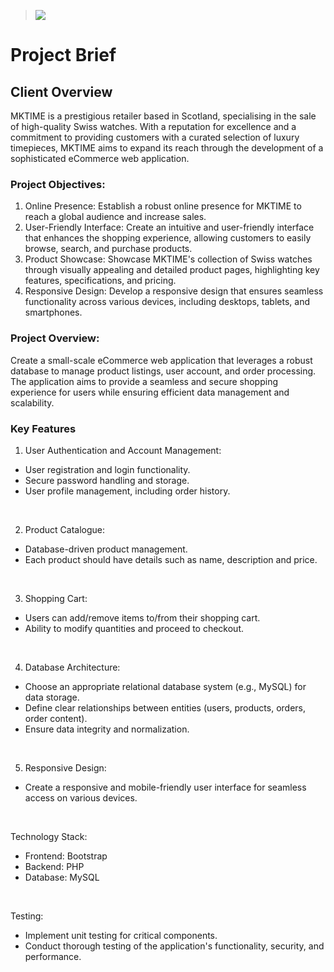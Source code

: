 > <img src="https://github.com/sarahsbtn/readMeResources/blob/main/logo.png">

# Project Brief 

## Client Overview 

MKTIME is a prestigious retailer based in Scotland, specialising in the sale of high-quality Swiss watches. With a reputation for excellence and a commitment to providing customers with a curated selection of luxury timepieces, MKTIME aims to expand its reach through the development of a sophisticated eCommerce web application.
 
### Project Objectives:
1.	Online Presence: Establish a robust online presence for MKTIME to reach a global audience and increase sales.
2.	User-Friendly Interface: Create an intuitive and user-friendly interface that enhances the shopping experience, allowing customers to easily browse, search, and purchase products.
3.	Product Showcase: Showcase MKTIME's collection of Swiss watches through visually appealing and detailed product pages, highlighting key features, specifications, and pricing.
4.	Responsive Design: Develop a responsive design that ensures seamless functionality across various devices, including desktops, tablets, and smartphones.
 
### Project Overview:
Create a small-scale eCommerce web application that leverages a robust database to manage product listings, user account, and order processing. The application aims to provide a seamless and secure shopping experience for users while ensuring efficient data management and scalability.

### Key Features
1.	User Authentication and Account Management:
* User registration and login functionality.
* Secure password handling and storage.
* User profile management, including order history.
<br/>      

2.	Product Catalogue:
*	Database-driven product management.
*	Each product should have details such as name, description and price.     
<br/>

3.	Shopping Cart:
*	Users can add/remove items to/from their shopping cart.
*	Ability to modify quantities and proceed to checkout.     
<br/>

4.	Database Architecture:
*	Choose an appropriate relational database system (e.g., MySQL) for data storage.
*	Define clear relationships between entities (users, products, orders, order content).
*	Ensure data integrity and normalization.     
<br/>

5.	Responsive Design:
*	Create a responsive and mobile-friendly user interface for seamless access on various devices.     
<br/>

Technology Stack:
*	Frontend: Bootstrap
*	Backend: PHP
*	Database: MySQL
<br/>

Testing:
* Implement unit testing for critical components.
*	Conduct thorough testing of the application's functionality, security, and performance.

